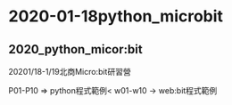 # 2020-01-18python_microbit
## 2020_python_micor:bit

20201/18-1/19北商Micro:bit研習營

P01-P10 => python程式範例<
w01-w10 -> web:bit程式範例
